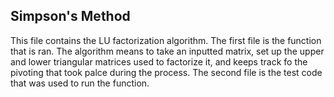 ## Simpson's Method
This file contains the LU factorization algorithm. The first file is the function that is ran. The algorithm means to take an inputted matrix, set up the upper and lower triangular matrices used to factorize it, and keeps track fo the pivoting that took palce during the process. The second file is the test code that was used to run the function.
